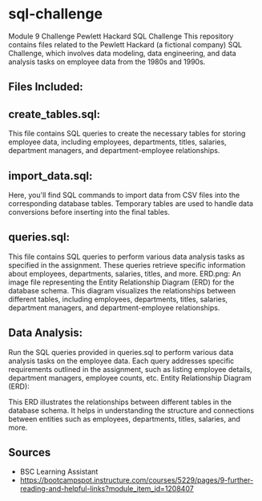 # sql-challenge
Module 9 Challenge 
Pewlett Hackard SQL Challenge
This repository contains files related to the Pewlett Hackard (a fictional company) SQL Challenge, which involves data modeling, data engineering, and data analysis tasks on employee data from the 1980s and 1990s.

## Files Included:
## create_tables.sql: 
This file contains SQL queries to create the necessary tables for storing employee data, including employees, departments, titles, salaries, department managers, and department-employee relationships.
## import_data.sql: 
Here, you'll find SQL commands to import data from CSV files into the corresponding database tables. Temporary tables are used to handle data conversions before inserting into the final tables.
## queries.sql: 
This file contains SQL queries to perform various data analysis tasks as specified in the assignment. These queries retrieve specific information about employees, departments, salaries, titles, and more.
ERD.png: An image file representing the Entity Relationship Diagram (ERD) for the database schema. This diagram visualizes the relationships between different tables, including employees, departments, titles, salaries, department managers, and department-employee relationships.

## Data Analysis:
Run the SQL queries provided in queries.sql to perform various data analysis tasks on the employee data.
Each query addresses specific requirements outlined in the assignment, such as listing employee details, department managers, employee counts, etc.
Entity Relationship Diagram (ERD):

This ERD illustrates the relationships between different tables in the database schema. It helps in understanding the structure and connections between entities such as employees, departments, titles, salaries, and more.

## Sources
- BSC Learning Assistant
- https://bootcampspot.instructure.com/courses/5229/pages/9-further-reading-and-helpful-links?module_item_id=1208407
